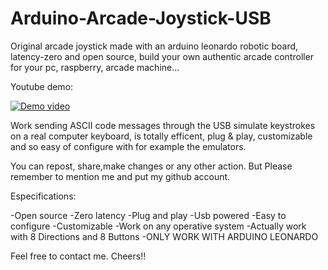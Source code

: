 # Arduino-Arcade-Joystick-USB
Original arcade joystick made with an arduino leonardo robotic board,  
latency-zero and open source, build your own authentic arcade controller for your pc,
raspberry, arcade machine...

Youtube demo:

[![Demo video](http://img.youtube.com/vi/GIniEu1-8ZU/0.jpg)](http://www.youtube.com/watch?v=GIniEu1-8ZU)

Work sending ASCII code messages through the USB simulate keystrokes on a real computer keyboard,
is totally efficent, plug & play,  customizable and so easy of configure with for example the emulators.

You can repost, share,make changes or any other action.
But Please remember to mention me and put my github account.

Especifications:

-Open source
-Zero latency
-Plug and play
-Usb powered
-Easy to configure
-Customizable
-Work on any operative system
-Actually work with 8 Directions and 8 Buttons
-ONLY WORK WITH ARDUINO LEONARDO

Feel free to contact me.
Cheers!!
